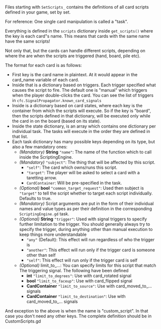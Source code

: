 Files starting with `SetScripts_` contains the definitions of all card scripts
defined in your game, set by set.

For reference: One single card manipulation is called a "task".

Everything is defined in the `scripts` dictionary inside `get_scripts()`
where the key is each card"s name.
This means that cards with the same name have the same scripts!

Not only that, but the cards can handle different scripts, depending on
where the are when the scripts are triggered (hand, board, pile etc).

The format for each card is as follows:
* First key is the card name in plaintext. At it would appear
	in the card_name variable of each card.
* Inside that is a dictionary based on triggers. Each trigger specified what causes the script to fire. 
	The default one is "manual" which triggers when the player double-clicks the card.
	You can see the list of triggers in `cfc.SignalPropagator.known_card_signals`
* Inside is a dictionary based on card states, where each key is the container
	from which the scripts will execute. So if the key is "board", then
	the scripts defined in that dictionary, will be executed only while
	the card in on the board (based on its state).
* Inside the state dictionary, is an array which contains one dictionary
	per individual task. The tasks will execute in the order
	they are defined in that list.
* Each task dictionary has many possible keys depending on its type,
	but also a few mandatory ones:
	* *(Mandatory)* **String** `"name"`: The name of the function which
	to call inside the ScriptingEngine.
	* *(Mandatory)* `"subject"`: The thing that will be affected by this script.
		* `"self"`: The card which owns/runs this script.
		* `"target"`: The player will be asked to select a card with a taretting arrow.
		* `CardContainer`: Will be pre-specified in the task.
	* *(Optional)* **bool** `"common_target_request"`: Used then subject
		is `"target"` to tell the script whether to target each script
		individually. Defaults to true.
	* *(Mandatory)* Script arguments are put in the form of their individual names
		and value types as per their definition
		in the corresponding `ScriptingEngine.gd` task.
	* *(Optional)* **String** `"trigger"`: Used with signal triggers to specify
		further limitation to the trigger. You should generally always try
		to specify the trigger, during anything other than manual execution
		to keep things more understandable
		* `"any"` (Default): This effect will run regardless of who the trigger is
		* `"another"`: This effect will run only if the trigger card
		is someone other than self
		* `"self"`: This effect will run only if the trigger card is self
	* *(Optional)* limit_to_...: You can specify limits for this script that match
		The triggering signal. The following have been defined
		* **int** `"limit_to_degrees"`: Use with card_rotated signal
		* **bool** `"limit_to_faceup"`: Use with card_flipped signal
		* **CardContainer** `"limit_to_source"`: Use with card_moved_to_... signals
		* **CardContainer** `"limit_to_destination"`: Use with card_moved_to_... signals

And exception to the above is when the name is "custom_script".
In that case you don't need any other keys. The complete definition should
be in CustomScripts.gd